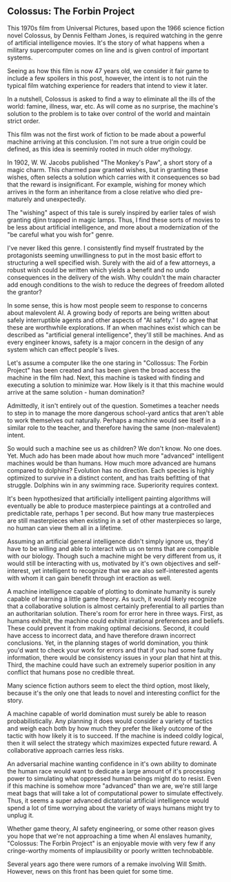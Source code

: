 ## Colossus: The Forbin Project

This 1970s film from Universal Pictures, based upon the 1966 science fiction novel Colossus, by Dennis Feltham Jones, is required watching in the genre of artificial intelligence movies.  It's the story of what happens when a military supercomputer comes on line and is given control of important systems.

Seeing as how this film is now 47 years old, we consider it fair game to include a few spoilers in this post, however, the intent is to not ruin the typical film watching experience for readers that intend to view it later.

In a nutshell, Colossus is asked to find a way to eliminate all the ills of the world: famine, illness, war, etc.  As will come as no surprise, the machine's solution to the problem is to take over control of the world and maintain strict order.

This film was not the first work of fiction to be made about a powerful machine arriving at this conclusion.  I'm not sure a true origin could be defined, as this idea is seeminly rooted in much older mythology.

In 1902, W. W. Jacobs published "The Monkey's Paw", a short story of a magic charm.  This charmed paw granted wishes, but in granting these wishes, often selects a solution which carries with it consequences so bad that the reward is insignificant.  For example, wishing for money which arrives in the form an inheritance from a close relative who died pre-maturely and unexpectedly.

The "wishing" aspect of this tale is surely inspired by earlier tales of wish granting djinn trapped in magic lamps.  Thus, I find these sorts of movies to be less about artificial intelligence, and more about a modernization of the "be careful what you wish for" genre.

I've never liked this genre.  I consistently find myself frustrated by the protagonists seeming unwillingness to put in the most basic effort to structuring a well specified wish.  Surely with the aid of a few attorneys, a robust wish could be written which yields a benefit and no undo consequences in the delivery of the wish.  Why couldn't the main character add enough conditions to the wish to reduce the degrees of freedom alloted the grantor?

In some sense, this is how most people seem to response to concerns about malevolent AI.  A growing body of reports are being written about safely interruptible agents and other aspects of "AI safety."  I do agree that these are worthwhile explorations.  If an when machines exist which can be described as "artificial general intelligence", they'll still be machines.  And as every engineer knows, safety is a major concern in the design of any system which can effect people's lives.

Let's assume a computer like the one staring in "Collossus: The Forbin Project" has been created and has been given the broad access the machine in the film had.  Next, this machine is tasked with finding and executing a solution to minimize war.  How likely is it that this machine would arrive at the same solution - human domination?

Admittedly, it isn't entirely out of the question.  Sometimes a teacher needs to step in to manage the more dangerous school-yard antics that aren't able to work themselves out naturally.  Perhaps a machine would see itself in a similar role to the teacher, and therefore having the same (non-malevalent) intent.

So would such a machine see us as children?  We don't know.  No one does.  Yet.  Much ado has been made about how much more "advanced" intelligent machines would be than humans.  How much more advanced are humans compared to dolphins?  Evolution has no direction.  Each species is highly optimized to survive in a distinct content, and has traits befitting of that struggle.  Dolphins win in any swimming race.  Superiority requires context.

It's been hypothesized that artificially intelligent painting algorithms will eventually be able to produce masterpiece paintings at a controlled and predictable rate, perhaps 1 per second.  But how many true masterpieces are still masterpieces when existing in a set of other masterpieces so large, no human can view them all in a lifetime.

Assuming an artificial general intelligence didn't simply ignore us, they'd have to be willing and able to interact with us on terms that are compatible with our biology.  Though such a machine might be very different from us, it would still be interacting with us, motivated by it's own objectives and self-interest, yet intelligent to recognize that we are also self-interested agents with whom it can gain benefit through int eraction as well.

A machine intelligence capable of plotting to dominate humanity is surely capable of learning a little game theory.  As such, it would likely recognize that a collaborative solution is almost certainly preferential to all parties than an authoritarian solution.  There's room for error here in three ways.  First, as humans exhibit, the machine could exhibit irrational preferences and beliefs.  These could prevent it from making optimal decisions.  Second, it could have access to incorrect data, and have therefore drawn incorrect conclusions.  Yet, in the planning stages of world domination, you think you'd want to check your work for errors and that if you had some faulty information, there would be consistency issues in your plan that hint at this.  Third, the machine could have such an extremely superior position in any conflict that humans pose no credible threat.

Many science fiction authors seem to elect the third option, most likely, because it's the only one that leads to novel and interesting conflict for the story.

A machine capable of world domination must surely be able to reason probabilistically.  Any planning it does would consider a variety of tactics and weigh each both by how much they prefer the likely outcome of the tactic with how likely it is to succeed.  If the machine is indeed coldly logical, then it will select the strategy which maximizes expected future reward.  A collaborative approach carries less risks.

An adversarial machine wanting confidence in it's own ability to dominate the human race would want to dedicate a large amount of it's processing power to simulating what oppressed human beings might do to resist.  Even if this machine is somehow more "advanced" than we are, we're still large meat bags that will take a lot of computational power to simulate effectively.  Thus, it seems a super advanced dictatorial artificial intelligence would spend a lot of time worrying about the variety of ways humans might try to unplug it.

Whether game theory, AI safety engineering, or some other reason gives you hope that we're not approaching a time when AI enslaves humanity, "Colossus: The Forbin Project" is an enjoyable movie with very few if any cringe-worthy moments of implausibility or poorly written technobabble.

Several years ago there were rumors of a remake involving Will Smith.  However, news on this front has been quiet for some time.